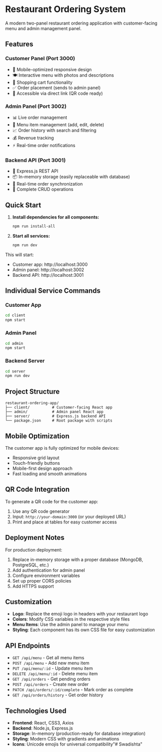 # Restaurant Ordering System

A modern two-panel restaurant ordering application with customer-facing menu and admin management panel.

## Features

### Customer Panel (Port 3000)
- 📱 Mobile-optimized responsive design
- 🍽️ Interactive menu with photos and descriptions
- 🛒 Shopping cart functionality
- ✅ Order placement (sends to admin panel)
- 🔗 Accessible via direct link (QR code ready)

### Admin Panel (Port 3002)
- 📊 Live order management
- 🍕 Menu item management (add, edit, delete)
- 📈 Order history with search and filtering
- 💰 Revenue tracking
- ⚡ Real-time order notifications

### Backend API (Port 3001)
- 🚀 Express.js REST API
- 📦 In-memory storage (easily replaceable with database)
- 🔄 Real-time order synchronization
- 📝 Complete CRUD operations

## Quick Start

1. **Install dependencies for all components:**
   ```bash
   npm run install-all
   ```

2. **Start all services:**
   ```bash
   npm run dev
   ```

This will start:
- Customer app: http://localhost:3000
- Admin panel: http://localhost:3002
- Backend API: http://localhost:3001

## Individual Service Commands

### Customer App
```bash
cd client
npm start
```

### Admin Panel
```bash
cd admin
npm start
```

### Backend Server
```bash
cd server
npm run dev
```

## Project Structure

```
restaurant-ordering-app/
├── client/          # Customer-facing React app
├── admin/           # Admin panel React app
├── server/          # Express.js backend API
└── package.json     # Root package with scripts
```

## Mobile Optimization

The customer app is fully optimized for mobile devices:
- Responsive grid layout
- Touch-friendly buttons
- Mobile-first design approach
- Fast loading and smooth animations

## QR Code Integration

To generate a QR code for the customer app:
1. Use any QR code generator
2. Input: `http://your-domain:3000` (or your deployed URL)
3. Print and place at tables for easy customer access

## Deployment Notes

For production deployment:
1. Replace in-memory storage with a proper database (MongoDB, PostgreSQL, etc.)
2. Add authentication for admin panel
3. Configure environment variables
4. Set up proper CORS policies
5. Add HTTPS support

## Customization

- **Logo**: Replace the emoji logo in headers with your restaurant logo
- **Colors**: Modify CSS variables in the respective style files
- **Menu Items**: Use the admin panel to manage your menu
- **Styling**: Each component has its own CSS file for easy customization

## API Endpoints

- `GET /api/menu` - Get all menu items
- `POST /api/menu` - Add new menu item
- `PUT /api/menu/:id` - Update menu item
- `DELETE /api/menu/:id` - Delete menu item
- `GET /api/orders` - Get pending orders
- `POST /api/orders` - Create new order
- `PATCH /api/orders/:id/complete` - Mark order as complete
- `GET /api/orders/history` - Get order history

## Technologies Used

- **Frontend**: React, CSS3, Axios
- **Backend**: Node.js, Express.js
- **Storage**: In-memory (production-ready for database integration)
- **Styling**: Modern CSS with gradients and animations
- **Icons**: Unicode emojis for universal compatibility"# Swadishta" 
